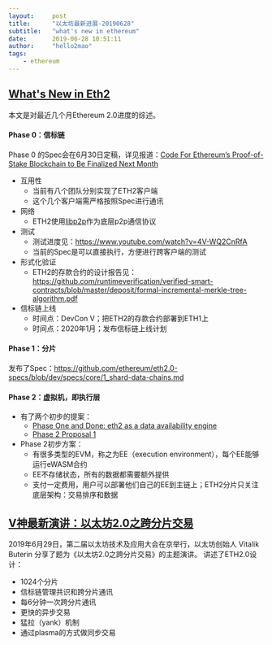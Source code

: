 ```yaml
---
layout:     post
title:      "以太坊最新进展-20190628"
subtitle:   "what's new in ethereum"
date:       2019-06-28 10:51:11
author:     "hello2mao"
tags:
    - ethereum
---
```


## [What's New in Eth2](https://notes.ethereum.org/c/Sk8Zs--CQ/https%3A%2F%2Fbenjaminion.xyz%2Fnewineth2%2F20190621.html)
本文是对最近几个月Ethereum 2.0进度的综述。

#### Phase 0：信标链
Phase 0 的Spec会在6月30日定稿，详见报道：[Code For Ethereum’s Proof-of-Stake Blockchain to Be Finalized Next Month](https://www.coindesk.com/code-for-ethereums-proof-of-stake-blockchain-to-be-finalized-next-month)

- 互用性
    - 当前有八个团队分别实现了ETH2客户端
    - 这个几个客户端需严格按照Spec进行通讯
- 网络
    - ETH2使用[libp2p](https://github.com/libp2p)作为底层p2p通信协议
- 测试
    - 测试进度见：https://www.youtube.com/watch?v=4V-WQ2CnRfA
    - 当前的Spec是可以直接执行，方便进行跨客户端的测试
- 形式化验证
    - ETH2的存款合约的设计报告见：https://github.com/runtimeverification/verified-smart-contracts/blob/master/deposit/formal-incremental-merkle-tree-algorithm.pdf
- 信标链上线
    - 时间点：DevCon V；把ETH2的存款合约部署到ETH1上
    - 时间点：2020年1月；发布信标链上线计划
    
#### Phase 1：分片
发布了Spec：https://github.com/ethereum/eth2.0-specs/blob/dev/specs/core/1_shard-data-chains.md

#### Phase 2：虚拟机，即执行层
- 有了两个初步的提案：
    - [Phase One and Done: eth2 as a data availability engine](https://ethresear.ch/t/phase-one-and-done-eth2-as-a-data-availability-engine/5269?u=benjaminion) 
    - [Phase 2 Proposal 1](https://notes.ethereum.org/s/HylpjAWsE#)
- Phase 2初步方案：
    - 有很多类型的EVM，称之为EE（execution environment），每个EE能够运行eWASM合约
    - EE不存储状态，所有的数据都需要额外提供
    - 支付一定费用，用户可以部署他们自己的EE到主链上；ETH2分片只关注底层架构：交易排序和数据
 
 ## [V神最新演讲：以太坊2.0之跨分片交易](https://mp.weixin.qq.com/s/luxI17CINlpJCFwmHJ4_Lg)  
 
 2019年6月29日，第二届以太坊技术及应用大会在京举行，以太坊创始人 Vitalik Buterin 分享了题为《以太坊2.0之跨分片交易》的主题演讲。
 讲述了ETH2.0设计：
 
 - 1024个分片
 - 信标链管理共识和跨分片通讯
 - 每6分钟一次跨分片通讯  
 - 更快的异步交易
 - 猛拉（yank）机制
 - 通过plasma的方式做同步交易
 